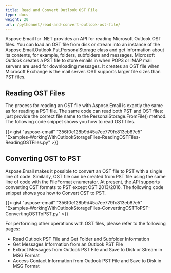```yaml
---
title: Read and Convert Outlook OST File
type: docs
weight: 20
url: /pythonnet/read-and-convert-outlook-ost-file/
---
```



Aspose.Email for .NET provides an API for reading Microsoft Outlook OST files. You can load an OST file from disk or stream into an instance of the Aspose.Email.Outlook.Pst.PersonalStorage class and get information about its contents, for example, folders, subfolders and messages. Microsoft Outlook creates a PST file to store emails in when POP3 or IMAP mail servers are used for downloading messages. It creates an OST file when Microsoft Exchange is the mail server. OST supports larger file sizes than PST files.
## **Reading OST Files**
The process for reading an OST file with Aspose.Email is exactly the same as for reading a PST file. The same code can read both PST and OST files: just provide the correct file name to the PersonalStorage.FromFile() method. The following code snippet shows you how to read OST files.



{{< gist "aspose-email" "356f0e128b9d45a7ee779fc813eb87e5" "Examples-WorkingWithOutlookStorageFiles-ReadingOSTFiles-ReadingOSTFiles.py" >}}
## **Converting OST to PST**
Aspose.Email makes it possible to convert an OST file to PST with a single line of code. Similarly, OST file can be created from PST file using the same line of code with the FileFormat enumerator. At present, the API supports converting OST formats to PST except OST 2013/2016. The following code snippet shows you how to Convert OST to PST.



{{< gist "aspose-email" "356f0e128b9d45a7ee779fc813eb87e5" "Examples-WorkingWithOutlookStorageFiles-ConvertingOSTToPST-ConvertingOSTToPST.py" >}}



For performing other operations with OST files, please refer to the following pages:

- Read Outlook PST File and Get Folder and Subfolder Information
- Get Messages Information from an Outlook PST File
- Extract Messages from Outlook PST File and Save to Disk or Stream in MSG Format
- Access Contact Information from Outlook PST File and Save to Disk in MSG Format
